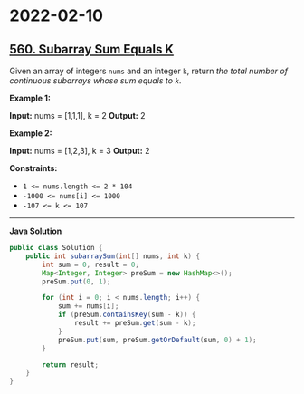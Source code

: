 # 2022-02-10

## [560. Subarray Sum Equals K](https://leetcode.com/problems/subarray-sum-equals-k/)

Given an array of integers `nums` and an integer `k`, return _the total number of continuous subarrays whose sum equals to `k`_.

**Example 1:**

**Input:** nums = \[1,1,1\], k = 2
**Output:** 2

**Example 2:**

**Input:** nums = \[1,2,3\], k = 3
**Output:** 2

**Constraints:**

- `1 <= nums.length <= 2 * 104`
- `-1000 <= nums[i] <= 1000`
- `-107 <= k <= 107`

---

**Java Solution**

```java
public class Solution {
    public int subarraySum(int[] nums, int k) {
        int sum = 0, result = 0;
        Map<Integer, Integer> preSum = new HashMap<>();
        preSum.put(0, 1);

        for (int i = 0; i < nums.length; i++) {
            sum += nums[i];
            if (preSum.containsKey(sum - k)) {
                result += preSum.get(sum - k);
            }
            preSum.put(sum, preSum.getOrDefault(sum, 0) + 1);
        }

        return result;
    }
}
```

